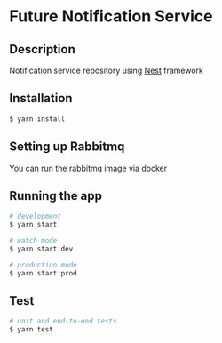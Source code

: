 # Future Notification Service

## Description

Notification service repository using [Nest](https://nestjs.com) framework

## Installation

```bash
$ yarn install
```

## Setting up Rabbitmq

You can run the rabbitmq image via docker

## Running the app

```bash
# development
$ yarn start

# watch mode
$ yarn start:dev

# production mode
$ yarn start:prod
```

## Test

```bash
# unit and end-to-end tests
$ yarn test
```
